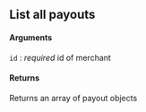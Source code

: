 ## List all payouts

#### Arguments

`id`
:    _required_ id of merchant

#### Returns

Returns an array of payout objects
